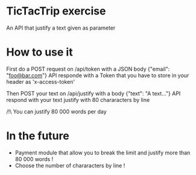 # TicTacTrip exercise

An API that justify a text given as parameter

# How to use it 

First do a POST request on /api/token with a JSON body {"email": "foo@bar.com"}
API responde with a Token that you have to store in your header as 'x-access-token'

Then POST your text on /api/justify with a body {"text": "A text..."}
API respond with your text justify with 80 chararacters by line

/!\ You can justify 80 000 words per day 

# In the future 
  - Payment module that allow you to break the limit and justify more than 80 000 words !
  - Choose the number of chararacters by line !